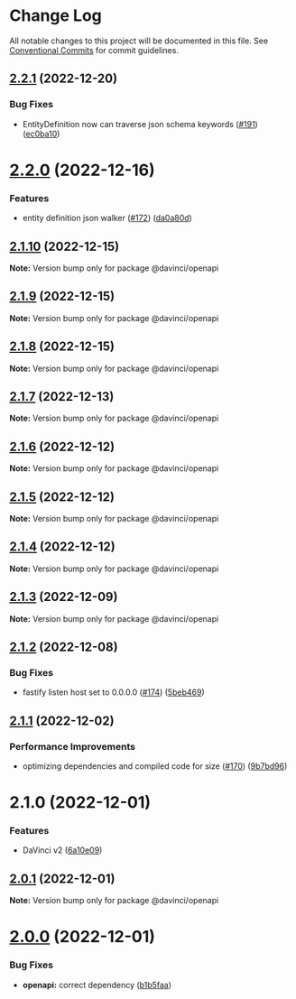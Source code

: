 # Change Log

All notable changes to this project will be documented in this file.
See [Conventional Commits](https://conventionalcommits.org) for commit guidelines.

## [2.2.1](https://github.com/HPInc/davinci/compare/@davinci/openapi@2.2.0...@davinci/openapi@2.2.1) (2022-12-20)


### Bug Fixes

* EntityDefinition now can traverse json schema keywords ([#191](https://github.com/HPInc/davinci/issues/191)) ([ec0ba10](https://github.com/HPInc/davinci/commit/ec0ba1084fe0126e920d324b21bfa42af5639dc3))





# [2.2.0](https://github.com/HPInc/davinci/compare/@davinci/openapi@2.1.10...@davinci/openapi@2.2.0) (2022-12-16)


### Features

* entity definition json walker ([#172](https://github.com/HPInc/davinci/issues/172)) ([da0a80d](https://github.com/HPInc/davinci/commit/da0a80dde0dee79bb3a21407afc0ea70909fd30b))





## [2.1.10](https://github.com/HPInc/davinci/compare/@davinci/openapi@2.1.9...@davinci/openapi@2.1.10) (2022-12-15)

**Note:** Version bump only for package @davinci/openapi





## [2.1.9](https://github.com/HPInc/davinci/compare/@davinci/openapi@2.1.8...@davinci/openapi@2.1.9) (2022-12-15)

**Note:** Version bump only for package @davinci/openapi





## [2.1.8](https://github.com/HPInc/davinci/compare/@davinci/openapi@2.1.7...@davinci/openapi@2.1.8) (2022-12-15)

**Note:** Version bump only for package @davinci/openapi





## [2.1.7](https://github.com/HPInc/davinci/compare/@davinci/openapi@2.1.6...@davinci/openapi@2.1.7) (2022-12-13)

**Note:** Version bump only for package @davinci/openapi





## [2.1.6](https://github.com/HPInc/davinci/compare/@davinci/openapi@2.1.5...@davinci/openapi@2.1.6) (2022-12-12)

**Note:** Version bump only for package @davinci/openapi





## [2.1.5](https://github.com/HPInc/davinci/compare/@davinci/openapi@2.1.4...@davinci/openapi@2.1.5) (2022-12-12)

**Note:** Version bump only for package @davinci/openapi





## [2.1.4](https://github.com/HPInc/davinci/compare/@davinci/openapi@2.1.3...@davinci/openapi@2.1.4) (2022-12-12)

**Note:** Version bump only for package @davinci/openapi





## [2.1.3](https://github.com/HPInc/davinci/compare/@davinci/openapi@2.1.2...@davinci/openapi@2.1.3) (2022-12-09)

**Note:** Version bump only for package @davinci/openapi





## [2.1.2](https://github.com/HPInc/davinci/compare/@davinci/openapi@2.1.1...@davinci/openapi@2.1.2) (2022-12-08)


### Bug Fixes

* fastify listen host set to 0.0.0.0 ([#174](https://github.com/HPInc/davinci/issues/174)) ([5beb469](https://github.com/HPInc/davinci/commit/5beb469a749a19f41ee0dd5e61ab48a145f394cb))





## [2.1.1](https://github.com/HPInc/davinci/compare/@davinci/openapi@2.1.0...@davinci/openapi@2.1.1) (2022-12-02)


### Performance Improvements

* optimizing dependencies and compiled code for size ([#170](https://github.com/HPInc/davinci/issues/170)) ([9b7bd96](https://github.com/HPInc/davinci/commit/9b7bd96654479b8dd03faeb56e70476b15d4420f))





# 2.1.0 (2022-12-01)


### Features

* DaVinci v2 ([6a10e09](https://github.com/HPInc/davinci/commit/6a10e09e22c8561ee8d54c93d4fb8c7fe0d564a9))





## [2.0.1](https://github.com/HPInc/davinci/compare/@davinci/openapi@2.0.0-next.30...@davinci/openapi@2.0.1) (2022-12-01)

**Note:** Version bump only for package @davinci/openapi





# [2.0.0](https://github.com/HPInc/davinci/compare/@davinci/openapi@2.0.0-next.30...@davinci/openapi@2.0.0) (2022-12-01)


### Bug Fixes

* **openapi:** correct dependency ([b1b5faa](https://github.com/HPInc/davinci/commit/b1b5faa1a84bc291b2dc620210bbcb90778870c8))

